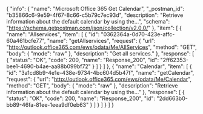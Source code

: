 {
  "info": {
    "name": "Microsoft Office 365 Get Calendar",
    "_postman_id": "b35866c6-9e59-4f67-8c66-c5b79c7ec93d",
    "description": "Retrieve information about the default calendar by using the...",
    "schema": "https://schema.getpostman.com/json/collection/v2.0.0/"
  },
  "item": [
    {
      "name": "Allservices",
      "item": [
        {
          "id": "0362364a-0d70-423e-affc-60a461bcfe77",
          "name": "getAllservices",
          "request": {
            "url": "http://outlook.office365.com/ews/odata/Me/AllServices",
            "method": "GET",
            "body": {
              "mode": "raw"
            },
            "description": "Get all services."
          },
          "response": [
            {
              "status": "OK",
              "code": 200,
              "name": "Response_200",
              "id": "2ff62353-bee1-4690-b4ae-aa88b099bf72"
            }
          ]
        }
      ]
    },
    {
      "name": "Calendar",
      "item": [
        {
          "id": "3a1cd8b9-4e1e-438e-9734-4bc604d5b47f",
          "name": "getCalendar",
          "request": {
            "url": "http://outlook.office365.com/ews/odata/Me/Calendar",
            "method": "GET",
            "body": {
              "mode": "raw"
            },
            "description": "Retrieve information about the default calendar by using the..."
          },
          "response": [
            {
              "status": "OK",
              "code": 200,
              "name": "Response_200",
              "id": "2dd663b0-bb89-46fa-81ee-1eea9df0eb63"
            }
          ]
        }
      ]
    }
  ]
}